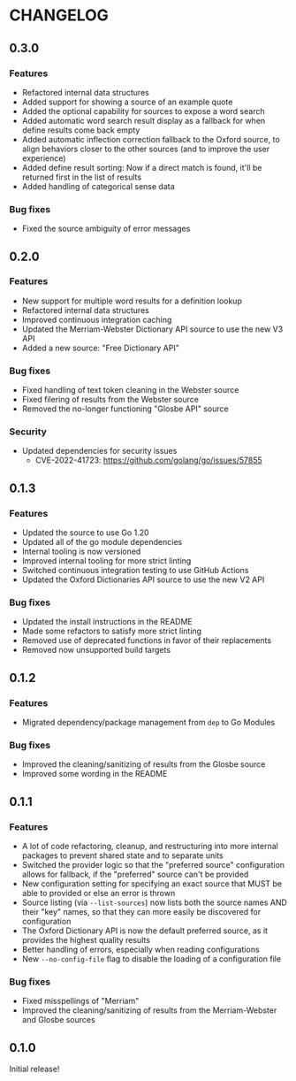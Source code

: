 # CHANGELOG

## 0.3.0

### Features

- Refactored internal data structures
- Added support for showing a source of an example quote
- Added the optional capability for sources to expose a word search
- Added automatic word search result display as a fallback for when define results come back empty
- Added automatic inflection correction fallback to the Oxford source, to align behaviors closer to the other sources (and to improve the user experience)
- Added define result sorting: Now if a direct match is found, it'll be returned first in the list of results
- Added handling of categorical sense data

### Bug fixes

- Fixed the source ambiguity of error messages


## 0.2.0

### Features

- New support for multiple word results for a definition lookup
- Refactored internal data structures
- Improved continuous integration caching
- Updated the Merriam-Webster Dictionary API source to use the new V3 API
- Added a new source: "Free Dictionary API"

### Bug fixes

- Fixed handling of text token cleaning in the Webster source
- Fixed filering of results from the Webster source
- Removed the no-longer functioning "Glosbe API" source

### Security

- Updated dependencies for security issues
    - CVE-2022-41723: https://github.com/golang/go/issues/57855


## 0.1.3

### Features

- Updated the source to use Go 1.20
- Updated all of the go module dependencies
- Internal tooling is now versioned
- Improved internal tooling for more strict linting
- Switched continuous integration testing to use GitHub Actions
- Updated the Oxford Dictionaries API source to use the new V2 API

### Bug fixes

- Updated the install instructions in the README
- Made some refactors to satisfy more strict linting
- Removed use of deprecated functions in favor of their replacements
- Removed now unsupported build targets


## 0.1.2

### Features

- Migrated dependency/package management from `dep` to Go Modules

### Bug fixes

- Improved the cleaning/sanitizing of results from the Glosbe source
- Improved some wording in the README


## 0.1.1

### Features

- A lot of code refactoring, cleanup, and restructuring into more internal packages to prevent shared state and to separate units
- Switched the provider logic so that the "preferred source" configuration allows for fallback, if the "preferred" source can't be provided
- New configuration setting for specifying an exact source that MUST be able to provided or else an error is thrown
- Source listing (via `--list-sources`) now lists both the source names AND their "key" names, so that they can more easily be discovered for configuration
- The Oxford Dictionary API is now the default preferred source, as it provides the highest quality results
- Better handling of errors, especially when reading configurations
- New `--no-config-file` flag to disable the loading of a configuration file

### Bug fixes

- Fixed misspellings of "Merriam"
- Improved the cleaning/sanitizing of results from the Merriam-Webster and Glosbe sources


## 0.1.0

Initial release!
